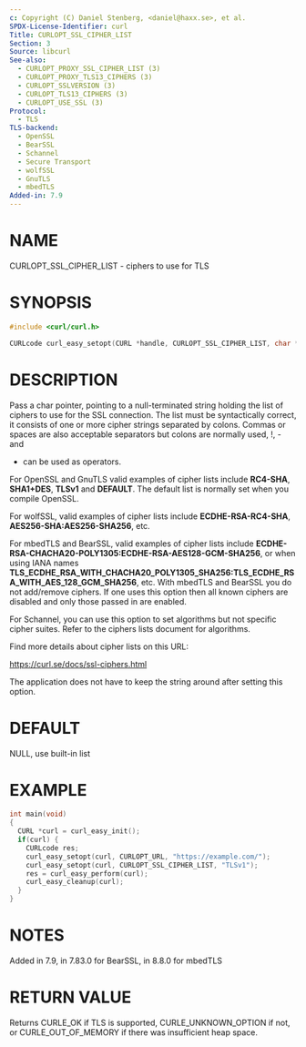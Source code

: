 ```yaml
---
c: Copyright (C) Daniel Stenberg, <daniel@haxx.se>, et al.
SPDX-License-Identifier: curl
Title: CURLOPT_SSL_CIPHER_LIST
Section: 3
Source: libcurl
See-also:
  - CURLOPT_PROXY_SSL_CIPHER_LIST (3)
  - CURLOPT_PROXY_TLS13_CIPHERS (3)
  - CURLOPT_SSLVERSION (3)
  - CURLOPT_TLS13_CIPHERS (3)
  - CURLOPT_USE_SSL (3)
Protocol:
  - TLS
TLS-backend:
  - OpenSSL
  - BearSSL
  - Schannel
  - Secure Transport
  - wolfSSL
  - GnuTLS
  - mbedTLS
Added-in: 7.9
---
```


# NAME

CURLOPT_SSL_CIPHER_LIST - ciphers to use for TLS

# SYNOPSIS

~~~c
#include <curl/curl.h>

CURLcode curl_easy_setopt(CURL *handle, CURLOPT_SSL_CIPHER_LIST, char *list);
~~~

# DESCRIPTION

Pass a char pointer, pointing to a null-terminated string holding the list of
ciphers to use for the SSL connection. The list must be syntactically correct,
it consists of one or more cipher strings separated by colons. Commas or
spaces are also acceptable separators but colons are normally used, !, - and
+ can be used as operators.

For OpenSSL and GnuTLS valid examples of cipher lists include **RC4-SHA**,
**SHA1+DES**, **TLSv1** and **DEFAULT**. The default list is normally set when
you compile OpenSSL.

For wolfSSL, valid examples of cipher lists include **ECDHE-RSA-RC4-SHA**,
**AES256-SHA:AES256-SHA256**, etc.

For mbedTLS and BearSSL, valid examples of cipher lists include
**ECDHE-RSA-CHACHA20-POLY1305:ECDHE-RSA-AES128-GCM-SHA256**, or when using
IANA names
**TLS_ECDHE_RSA_WITH_CHACHA20_POLY1305_SHA256:TLS_ECDHE_RSA_WITH_AES_128_GCM_SHA256**,
etc. With mbedTLS and BearSSL you do not add/remove ciphers. If one uses this
option then all known ciphers are disabled and only those passed in are
enabled.

For Schannel, you can use this option to set algorithms but not specific
cipher suites. Refer to the ciphers lists document for algorithms.

Find more details about cipher lists on this URL:

 https://curl.se/docs/ssl-ciphers.html

The application does not have to keep the string around after setting this
option.

# DEFAULT

NULL, use built-in list

# EXAMPLE

~~~c
int main(void)
{
  CURL *curl = curl_easy_init();
  if(curl) {
    CURLcode res;
    curl_easy_setopt(curl, CURLOPT_URL, "https://example.com/");
    curl_easy_setopt(curl, CURLOPT_SSL_CIPHER_LIST, "TLSv1");
    res = curl_easy_perform(curl);
    curl_easy_cleanup(curl);
  }
}
~~~

# NOTES

Added in 7.9, in 7.83.0 for BearSSL, in 8.8.0 for mbedTLS

# RETURN VALUE

Returns CURLE_OK if TLS is supported, CURLE_UNKNOWN_OPTION if not, or
CURLE_OUT_OF_MEMORY if there was insufficient heap space.
